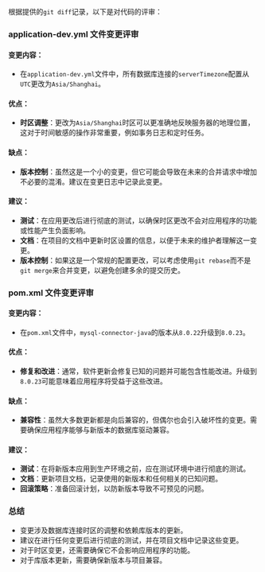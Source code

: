 根据提供的`git diff`记录，以下是对代码的评审：

### application-dev.yml 文件变更评审

#### 变更内容：
- 在`application-dev.yml`文件中，所有数据库连接的`serverTimezone`配置从`UTC`更改为`Asia/Shanghai`。

#### 优点：
- **时区调整**：更改为`Asia/Shanghai`时区可以更准确地反映服务器的地理位置，这对于时间敏感的操作非常重要，例如事务日志和定时任务。

#### 缺点：
- **版本控制**：虽然这是一个小的变更，但它可能会导致在未来的合并请求中增加不必要的混淆。建议在变更日志中记录此变更。

#### 建议：
- **测试**：在应用更改后进行彻底的测试，以确保时区更改不会对应用程序的功能或性能产生负面影响。
- **文档**：在项目的文档中更新时区设置的信息，以便于未来的维护者理解这一变更。
- **版本控制**：如果这是一个常规的配置更改，可以考虑使用`git rebase`而不是`git merge`来合并变更，以避免创建多余的提交历史。

### pom.xml 文件变更评审

#### 变更内容：
- 在`pom.xml`文件中，`mysql-connector-java`的版本从`8.0.22`升级到`8.0.23`。

#### 优点：
- **修复和改进**：通常，软件更新会修复已知的问题并可能包含性能改进。升级到`8.0.23`可能意味着应用程序将受益于这些改进。

#### 缺点：
- **兼容性**：虽然大多数更新都是向后兼容的，但偶尔也会引入破坏性的变更。需要确保应用程序能够与新版本的数据库驱动兼容。

#### 建议：
- **测试**：在将新版本应用到生产环境之前，应在测试环境中进行彻底的测试。
- **文档**：更新项目文档，记录使用的新版本和任何相关的已知问题。
- **回滚策略**：准备回滚计划，以防新版本导致不可预见的问题。

### 总结
- 变更涉及数据库连接时区的调整和依赖库版本的更新。
- 建议在进行任何变更后进行彻底的测试，并在项目文档中记录这些变更。
- 对于时区变更，还需要确保它不会影响应用程序的功能。
- 对于库版本更新，需要确保新版本与项目兼容。
